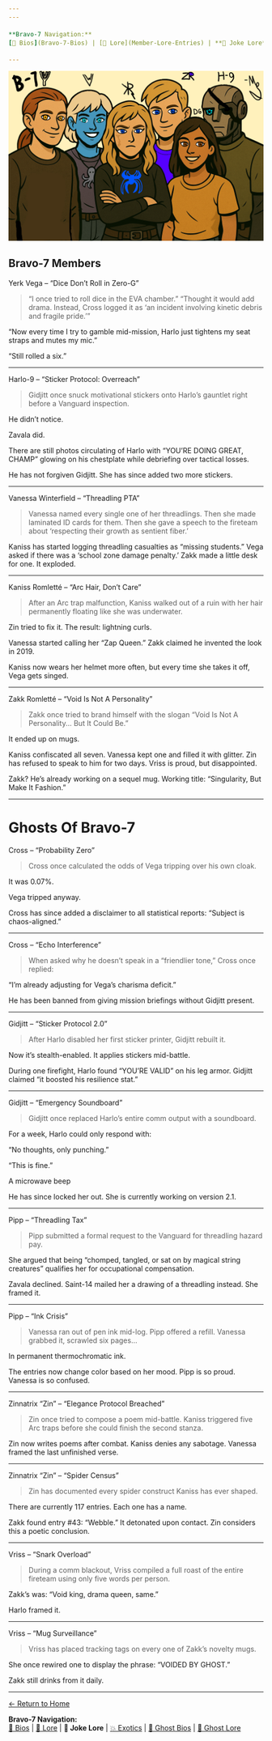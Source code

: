```yaml
---
---

**Bravo-7 Navigation:**  
[📖 Bios](Bravo-7-Bios) | [📝 Lore](Member-Lore-Entries) | **🤣 Joke Lore** | [💥 Exotics](Member-Exotics) | [👻 Ghost Bios](Ghost-Bios) | [🔮 Ghost Lore](Ghost-Lore-Entries)

---
```


![Bravo-group.png](/assets/Bravo-group.png)

Bravo-7 Members
---

Yerk Vega – “Dice Don’t Roll in Zero-G”

> “I once tried to roll dice in the EVA chamber.”
“Thought it would add drama. Instead, Cross logged it as ‘an incident involving kinetic debris and fragile pride.’”

“Now every time I try to gamble mid-mission, Harlo just tightens my seat straps and mutes my mic.”

“Still rolled a six.”


---

Harlo-9 – “Sticker Protocol: Overreach”

> Gidjitt once snuck motivational stickers onto Harlo’s gauntlet right before a Vanguard inspection.

He didn’t notice.

Zavala did.

There are still photos circulating of Harlo with “YOU’RE DOING GREAT, CHAMP” glowing on his chestplate while debriefing over tactical losses.

He has not forgiven Gidjitt. She has since added two more stickers.


---

Vanessa Winterfield – “Threadling PTA”

> Vanessa named every single one of her threadlings.
Then she made laminated ID cards for them.
Then she gave a speech to the fireteam about ‘respecting their growth as sentient fiber.’

Kaniss has started logging threadling casualties as “missing students.”
Vega asked if there was a ‘school zone damage penalty.’
Zakk made a little desk for one. It exploded.


---

Kaniss Romletté – “Arc Hair, Don’t Care”

> After an Arc trap malfunction, Kaniss walked out of a ruin with her hair permanently floating like she was underwater.

Zin tried to fix it. The result: lightning curls.

Vanessa started calling her “Zap Queen.” Zakk claimed he invented the look in 2019.

Kaniss now wears her helmet more often, but every time she takes it off, Vega gets singed.




---

Zakk Romletté – “Void Is Not A Personality”

> Zakk once tried to brand himself with the slogan “Void Is Not A Personality... But It Could Be.”

It ended up on mugs.

Kaniss confiscated all seven. Vanessa kept one and filled it with glitter.
Zin has refused to speak to him for two days. Vriss is proud, but disappointed.

Zakk? He’s already working on a sequel mug. Working title: “Singularity, But Make It Fashion.”


---
# Ghosts Of Bravo-7

Cross – “Probability Zero”

> Cross once calculated the odds of Vega tripping over his own cloak.

It was 0.07%.

Vega tripped anyway.

Cross has since added a disclaimer to all statistical reports: “Subject is chaos-aligned.”


---

Cross – “Echo Interference”

> When asked why he doesn’t speak in a “friendlier tone,” Cross once replied:

“I’m already adjusting for Vega’s charisma deficit.”

He has been banned from giving mission briefings without Gidjitt present.


---

Gidjitt – “Sticker Protocol 2.0”

> After Harlo disabled her first sticker printer, Gidjitt rebuilt it.

Now it’s stealth-enabled. It applies stickers mid-battle.

During one firefight, Harlo found “YOU’RE VALID” on his leg armor.
Gidjitt claimed “it boosted his resilience stat.”


---

Gidjitt – “Emergency Soundboard”

> Gidjitt once replaced Harlo’s entire comm output with a soundboard.

For a week, Harlo could only respond with:

“No thoughts, only punching.”

“This is fine.”

A microwave beep


He has since locked her out. She is currently working on version 2.1.


---

Pipp – “Threadling Tax”

> Pipp submitted a formal request to the Vanguard for threadling hazard pay.

She argued that being “chomped, tangled, or sat on by magical string creatures” qualifies her for occupational compensation.

Zavala declined.
Saint-14 mailed her a drawing of a threadling instead. She framed it.


---

Pipp – “Ink Crisis”

> Vanessa ran out of pen ink mid-log.
Pipp offered a refill. Vanessa grabbed it, scrawled six pages...

In permanent thermochromatic ink.

The entries now change color based on her mood.
Pipp is so proud. Vanessa is so confused.


---

Zinnatrix “Zin” – “Elegance Protocol Breached”

> Zin once tried to compose a poem mid-battle. Kaniss triggered five Arc traps before she could finish the second stanza.

Zin now writes poems after combat.
Kaniss denies any sabotage. Vanessa framed the last unfinished verse.


---

Zinnatrix “Zin” – “Spider Census”

> Zin has documented every spider construct Kaniss has ever shaped.

There are currently 117 entries.
Each one has a name.

Zakk found entry #43: “Webble.” It detonated upon contact. Zin considers this a poetic conclusion.


---

Vriss – “Snark Overload”

> During a comm blackout, Vriss compiled a full roast of the entire fireteam using only five words per person.

Zakk’s was: “Void king, drama queen, same.”

Harlo framed it.


---

Vriss – “Mug Surveillance”

> Vriss has placed tracking tags on every one of Zakk’s novelty mugs.

She once rewired one to display the phrase: “VOIDED BY GHOST.”

Zakk still drinks from it daily.


---

[← Return to Home](./index.md)

**Bravo-7 Navigation:**  
[📖 Bios](Bravo-7-Bios) | [📝 Lore](Member-Lore-Entries) | **🤣 Joke Lore** | [💥 Exotics](Member-Exotics) | [👻 Ghost Bios](Ghost-Bios) | [🔮 Ghost Lore](Ghost-Lore-Entries)
